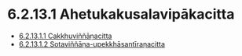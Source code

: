 # 6.2.13.1 Ahetukakusalavipākacitta

* [6.2.13.1.1 Cakkhuviññāṇacitta](6.2.13.1/6.2.13.1.1.md)
* [6.2.13.1.2 Sotaviññāṇa-upekkhāsantīraṇacitta](6.2.13.1/6.2.13.1.2.md)

